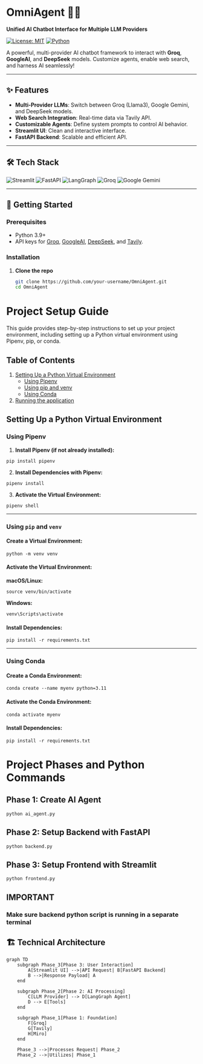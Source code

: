 # OmniAgent 🤖🌐  
**Unified AI Chatbot Interface for Multiple LLM Providers**  

[![License: MIT](https://img.shields.io/badge/License-MIT-yellow.svg)](https://opensource.org/licenses/MIT)
[![Python](https://img.shields.io/badge/Python-3.9%2B-blue)](https://www.python.org/)

A powerful, multi-provider AI chatbot framework to interact with **Groq**, **GoogleAI**, and **DeepSeek** models. Customize agents, enable web search, and harness AI seamlessly!  

---

## ✨ Features  
- **Multi-Provider LLMs**: Switch between Groq (Llama3), Google Gemini, and DeepSeek models.  
- **Web Search Integration**: Real-time data via Tavily API.  
- **Customizable Agents**: Define system prompts to control AI behavior.  
- **Streamlit UI**: Clean and interactive interface.  
- **FastAPI Backend**: Scalable and efficient API.  

---

## 🛠️ Tech Stack  
![Streamlit](https://img.shields.io/badge/Streamlit-FF4B4B?logo=streamlit&logoColor=white)
![FastAPI](https://img.shields.io/badge/FastAPI-009688?logo=fastapi&logoColor=white)
![LangGraph](https://img.shields.io/badge/LangGraph-FF6F00?logo=langchain&logoColor=white)
![Groq](https://img.shields.io/badge/Groq-00B388?logo=groq&logoColor=white)
![Google Gemini](https://img.shields.io/badge/Google%20Gemini-4285F4?logo=google&logoColor=white)

---

## 🚀 Getting Started  

### Prerequisites  
- Python 3.9+  
- API keys for [Groq](https://console.groq.com/), [GoogleAI](https://makersuite.google.com/), [DeepSeek](https://openrouter.ai/keys), and [Tavily](https://tavily.com/).  

### Installation  
1. **Clone the repo**  
   ```bash  
   git clone https://github.com/your-username/OmniAgent.git  
   cd OmniAgent

# Project Setup Guide

This guide provides step-by-step instructions to set up your project environment, including setting up a Python virtual environment using Pipenv, pip, or conda.

## Table of Contents

1. [Setting Up a Python Virtual Environment](#setting-up-a-python-virtual-environment)
   - [Using Pipenv](#using-pipenv)
   - [Using pip and venv](#using-pip-and-venv)
   - [Using Conda](#using-conda)
2. [Running the application](#project-phases-and-python-commands)


## Setting Up a Python Virtual Environment

### Using Pipenv
1. **Install Pipenv (if not already installed):**  
```
pip install pipenv
```

2. **Install Dependencies with Pipenv:** 

```
pipenv install
```

3. **Activate the Virtual Environment:** 

```
pipenv shell
```

---

### Using `pip` and `venv`
#### Create a Virtual Environment:
```
python -m venv venv
```

#### Activate the Virtual Environment:
**macOS/Linux:**
```
source venv/bin/activate
```

**Windows:**
```
venv\Scripts\activate
```

#### Install Dependencies:
```
pip install -r requirements.txt
```

---

### Using Conda
#### Create a Conda Environment:
```
conda create --name myenv python=3.11
```

#### Activate the Conda Environment:
```
conda activate myenv
```

#### Install Dependencies:
```
pip install -r requirements.txt
```


# Project Phases and Python Commands

## Phase 1: Create AI Agent
```
python ai_agent.py
```

## Phase 2: Setup Backend with FastAPI
```
python backend.py
```

## Phase 3: Setup Frontend with Streamlit
```
python frontend.py
```

## IMPORTANT
### Make sure backend python script is running in a separate terminal

## 🏗 Technical Architecture

```mermaid
graph TD
    subgraph Phase_3[Phase 3: User Interaction]
        A[Streamlit UI] -->|API Request| B[FastAPI Backend]
        B -->|Response Payload| A
    end

    subgraph Phase_2[Phase 2: AI Processing]
        C[LLM Provider] --> D[LangGraph Agent]
        D --> E[Tools]
    end

    subgraph Phase_1[Phase 1: Foundation]
        F[Groq]
        G[Tavily]
        H[Miro]
    end

    Phase_3 -->|Processes Request| Phase_2
    Phase_2 -->|Utilizes| Phase_1
